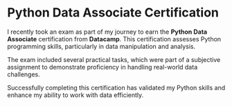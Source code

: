 </head>
<body>
    <div class="container">
        <h1>Python Data Associate Certification</h1>
        <p>I recently took an exam as part of my journey to earn the <strong>Python Data Associate</strong> certification from <strong>Datacamp</strong>. This certification assesses Python programming skills, particularly in data manipulation and analysis.</p>
        <p>The exam included several practical tasks, which were part of a subjective assignment to demonstrate proficiency in handling real-world data challenges.</p>
        <p>Successfully completing this certification has validated my Python skills and enhance my ability to work with data efficiently.</p>
    </div>
</body>
</html>
